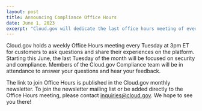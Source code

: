 ```yaml
---
layout: post
title: Announcing Compliance Office Hours
date: June 1, 2023
excerpt: "Cloud.gov will dedicate the last office hours meeting of every month to compliance-related questions starting June 27."
---
```


Cloud.gov holds a weekly Office Hours meeting every Tuesday at 3pm ET for customers to ask questions and share their experiences on the platform. Starting this June, the last Tuesday of the month will be focused on security and compliance. Members of the Cloud.gov Compliance team will be in attendance to answer your questions and hear your feedback.

The link to join Office Hours is published in the Cloud.gov monthly newsletter. To join the newsletter mailing list or be added directly to the Office Hours meeting, please contact inquiries@cloud.gov. We hope to see you there!
